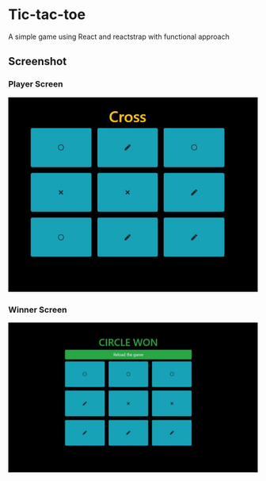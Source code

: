 # Tic-tac-toe
A simple game using React and reactstrap with functional approach

## Screenshot

### Player Screen

![Winner Screen](/README/snap2.jpg)
 

### Winner Screen

![Winner Screen](/README/snap1.jpg)
 
